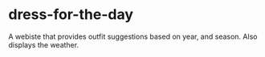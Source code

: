 # dress-for-the-day
A webiste that provides outfit suggestions based on year, and season. Also displays the weather.
